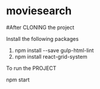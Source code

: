 # moviesearch

#After CLONING the project

Install the following packages

1. npm install --save gulp-html-lint
2. npm install react-grid-system 

To run the PROJECT 

npm start
